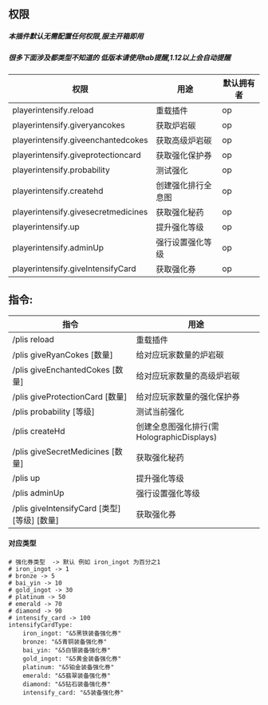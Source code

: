 ## 权限
##### 本插件默认无需配置任何权限,服主开箱即用
##### 很多下面涉及都类型不知道的 低版本请使用tab提醒,1.12以上会自动提醒

| 权限                                       | 用途        | 默认拥有者         |
|------------------------------------------|-----------|---------------|
| playerintensify.reload                   | 重载插件      | op            |
| playerintensify.giveryancokes            | 获取炉岩碳     | op            |
| playerintensify.giveenchantedcokes       | 获取高级炉岩碳   | op            |
| playerintensify.giveprotectioncard       | 获取强化保护券   | op            |
| playerintensify.probability              | 测试强化      | op            |
| playerintensify.createhd                 | 创建强化排行全息图 | op            |
| playerintensify.givesecretmedicines      | 获取强化秘药    | op            |
| playerintensify.up                       | 提升强化等级    | op            |
| playerintensify.adminUp                  | 强行设置强化等级  | op            |
| playerintensify.giveIntensifyCard        | 获取强化券     | op            |

## 指令:
| 指令                                      | 用途                              |
|-----------------------------------------|---------------------------------|
| /plis reload                            | 重载插件                            |
| /plis giveRyanCokes [数量]                | 给对应玩家数量的炉岩碳                     |
| /plis giveEnchantedCokes [数量]           | 给对应玩家数量的高级炉岩碳                   |
| /plis giveProtectionCard [数量]           | 给对应玩家数量的强化保护券                   |
| /plis probability  [等级]                 | 测试当前强化                          |
| /plis createHd                          | 创建全息图强化排行(需HolographicDisplays) |
| /plis giveSecretMedicines [数量]          | 获取强化秘药                          |
| /plis up                                | 提升强化等级                          |
| /plis adminUp                           | 强行设置强化等级                        |
| /plis giveIntensifyCard [类型] [等级] [数量]  | 获取强化券                           |

#### 对应类型

```
# 强化券类型  -> 默认 例如 iron_ingot 为百分之1
# iron_ingot -> 1
# bronze -> 5
# bai_yin -> 10
# gold_ingot -> 30
# platinum -> 50
# emerald -> 70
# diamond -> 90
# intensify_card -> 100
intensifyCardType:
    iron_ingot: "&5黑铁装备强化券"
    bronze: "&5青铜装备强化券"
    bai_yin: "&5白银装备强化券"
    gold_ingot: "&5黄金装备强化券"
    platinum: "&5铂金装备强化券"
    emerald: "&5翡翠装备强化券"
    diamond: "&5钻石装备强化券"
    intensify_card: "&5装备强化券"
```